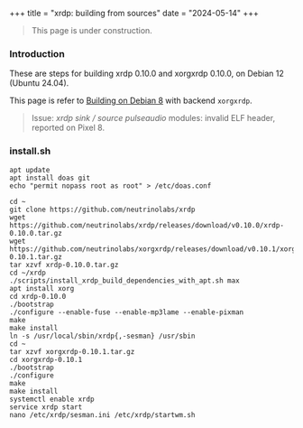 +++
title = "xrdp: building from sources"
date = "2024-05-14"
+++

> This page is under construction.

### Introduction

These are steps for building xrdp 0.10.0 and xorgxrdp 0.10.0, on Debian 12 (Ubuntu 24.04).

This page is refer to [Building on Debian 8](https://github.com/neutrinolabs/xrdp/wiki/Building-on-Debian-8) with backend `xorgxrdp`.

> Issue: *xrdp sink / source pulseaudio* modules: invalid ELF header, reported on Pixel 8.

### install.sh

```
apt update
apt install doas git
echo "permit nopass root as root" > /etc/doas.conf

cd ~
git clone https://github.com/neutrinolabs/xrdp
wget https://github.com/neutrinolabs/xrdp/releases/download/v0.10.0/xrdp-0.10.0.tar.gz
wget https://github.com/neutrinolabs/xorgxrdp/releases/download/v0.10.1/xorgxrdp-0.10.1.tar.gz
tar xzvf xrdp-0.10.0.tar.gz
cd ~/xrdp
./scripts/install_xrdp_build_dependencies_with_apt.sh max
apt install xorg
cd xrdp-0.10.0
./bootstrap
./configure --enable-fuse --enable-mp3lame --enable-pixman
make
make install
ln -s /usr/local/sbin/xrdp{,-sesman} /usr/sbin
cd ~
tar xzvf xorgxrdp-0.10.1.tar.gz
cd xorgxrdp-0.10.1
./bootstrap
./configure
make
make install
systemctl enable xrdp
service xrdp start
nano /etc/xrdp/sesman.ini /etc/xrdp/startwm.sh
```

